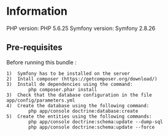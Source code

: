 Information      
========================

PHP version: PHP 5.6.25
Symfony version: Symfony 2.8.26

Pre-requisites
--------------

Before running this bundle : 

	1)	Symfony has to be installed on the server
	2)	Intall composer (https://getcomposer.org/download/)
	3)  Install de dependencies using the command:
			php composer.phar install
	3) 	Check that the database configuration in the file app/config/parameters.yml
	4)	Create the database using the following command:
			php app/console doctrine:database:create
	5)	Create the entities using the following commands:
			php app/console doctrine:schema:update --dump-sql
			php app/console doctrine:schema:update --force
